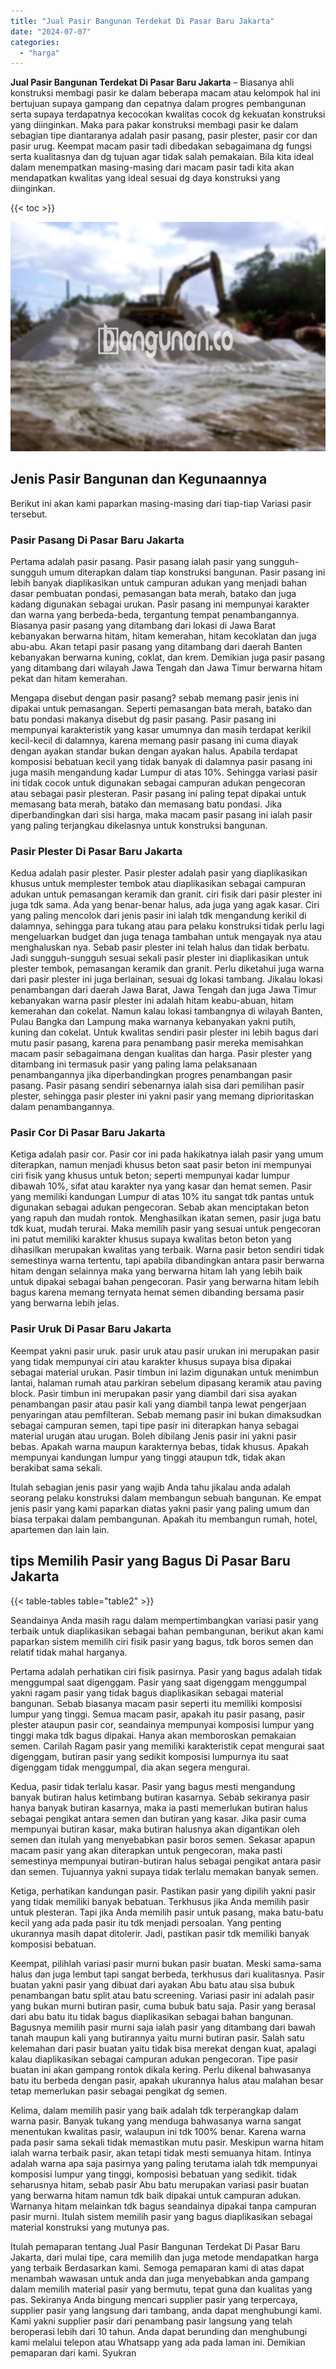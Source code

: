 ```yaml
---
title: "Jual Pasir Bangunan Terdekat Di Pasar Baru Jakarta"
date: "2024-07-07"
categories: 
  - "harga"
---
```


**Jual Pasir Bangunan Terdekat Di Pasar Baru Jakarta** – Biasanya ahli konstruksi membagi pasir ke dalam beberapa macam atau kelompok hal ini bertujuan supaya gampang dan cepatnya dalam progres pembangunan serta supaya terdapatnya kecocokan kwalitas cocok dg kekuatan konstruksi yang diinginkan. Maka para pakar konstruksi membagi pasir ke dalam sebagian tipe diantaranya adalah pasir pasang, pasir plester, pasir cor dan pasir urug. Keempat macam pasir tadi dibedakan sebagaimana dg fungsi serta kualitasnya dan dg tujuan agar tidak salah pemakaian. Bila kita ideal dalam menempatkan masing-masing dari macam pasir tadi kita akan mendapatkan kwalitas yang ideal sesuai dg daya konstruksi yang diinginkan.

{{< toc >}}

![Jual Pasir Bangunan Terdekat Di Pasar Baru Jakarta](/images/jual-pasir-bangunan-42.png)

## Jenis Pasir Bangunan dan Kegunaannya

Berikut ini akan kami paparkan masing-masing dari tiap-tiap Variasi pasir tersebut.

### Pasir Pasang Di Pasar Baru Jakarta

Pertama adalah pasir pasang. Pasir pasang ialah pasir yang sungguh-sungguh umum diterapkan dalam tiap konstruksi bangunan. Pasir pasang ini lebih banyak diaplikasikan untuk campuran adukan yang menjadi bahan dasar pembuatan pondasi, pemasangan bata merah, batako dan juga kadang digunakan sebagai urukan. Pasir pasang ini mempunyai karakter dan warna yang berbeda-beda, tergantung tempat penambangannya. Biasanya pasir pasang yang ditambang dari lokasi di Jawa Barat kebanyakan berwarna hitam, hitam kemerahan, hitam kecoklatan dan juga abu-abu. Akan tetapi pasir pasang yang ditambang dari daerah Banten kebanyakan berwarna kuning, coklat, dan krem. Demikian juga pasir pasang yang ditambang dari wilayah Jawa Tengah dan Jawa Timur berwarna hitam pekat dan hitam kemerahan.

Mengapa disebut dengan pasir pasang? sebab memang pasir jenis ini dipakai untuk pemasangan. Seperti pemasangan bata merah, batako dan batu pondasi makanya disebut dg pasir pasang. Pasir pasang ini mempunyai karakteristik yang kasar umumnya dan masih terdapat kerikil kecil-kecil di dalamnya, karena memang pasir pasang ini cuma diayak dengan ayakan standar bukan dengan ayakan halus. Apabila terdapat komposisi bebatuan kecil yang tidak banyak di dalamnya pasir pasang ini juga masih mengandung kadar Lumpur di atas 10%. Sehingga variasi pasir ini tidak cocok untuk digunakan sebagai campuran adukan pengecoran atau sebagai pasir plesteran. Pasir pasang ini paling tepat dipakai untuk memasang bata merah, batako dan memasang batu pondasi. Jika diperbandingkan dari sisi harga, maka macam pasir pasang ini ialah pasir yang paling terjangkau dikelasnya untuk konstruksi bangunan.

### Pasir Plester Di Pasar Baru Jakarta

Kedua adalah pasir plester. Pasir plester adalah pasir yang diaplikasikan khusus untuk memplester tembok atau diaplikasikan sebagai campuran adukan untuk pemasangan keramik dan granit. ciri fisik dari pasir plester ini juga tdk sama. Ada yang benar-benar halus, ada juga yang agak kasar. Ciri yang paling mencolok dari jenis pasir ini ialah tdk mengandung kerikil di dalamnya, sehingga para tukang atau para pelaku konstruksi tidak perlu lagi mengeluarkan budget dan juga tenaga tambahan untuk mengayak nya atau menghaluskan nya. Sebab pasir plester ini telah halus dan tidak berbatu. Jadi sungguh-sungguh sesuai sekali pasir plester ini diaplikasikan untuk plester tembok, pemasangan keramik dan granit. Perlu diketahui juga warna dari pasir plester ini juga berlainan, sesuai dg lokasi tambang. Jikalau lokasi penambangan dari daerah Jawa Barat, Jawa Tengah dan juga Jawa Timur kebanyakan warna pasir plester ini adalah hitam keabu-abuan, hitam kemerahan dan cokelat. Namun kalau lokasi tambangnya di wilayah Banten, Pulau Bangka dan Lampung maka warnanya kebanyakan yakni putih, kuning dan cokelat. Untuk kwalitas sendiri pasir plester ini lebih bagus dari mutu pasir pasang, karena para penambang pasir mereka memisahkan macam pasir sebagaimana dengan kualitas dan harga. Pasir plester yang ditambang ini termasuk pasir yang paling lama pelaksanaan penambangannya jika diperbandingkan progres penambangan pasir pasang. Pasir pasang sendiri sebenarnya ialah sisa dari pemilihan pasir plester, sehingga pasir plester ini yakni pasir yang memang diprioritaskan dalam penambangannya.

### Pasir Cor Di Pasar Baru Jakarta

Ketiga adalah pasir cor. Pasir cor ini pada hakikatnya ialah pasir yang umum diterapkan, namun menjadi khusus beton saat pasir beton ini mempunyai ciri fisik yang khusus untuk beton; seperti mempunyai kadar lumpur dibawah 10%, sifat atau karakter nya yang kasar dan hemat semen. Pasir yang memiliki kandungan Lumpur di atas 10% itu sangat tdk pantas untuk digunakan sebagai adukan pengecoran. Sebab akan menciptakan beton yang rapuh dan mudah rontok. Menghasilkan ikatan semen, pasir juga batu tdk kuat, mudah terurai. Maka memilih pasir yang sesuai untuk pengecoran ini patut memiliki karakter khusus supaya kwalitas beton beton yang dihasilkan merupakan kwalitas yang terbaik. Warna pasir beton sendiri tidak semestinya warna tertentu, tapi apabila dibandingkan antara pasir berwarna hitam dengan selainnya maka yang berwarna hitam lah yang lebih baik untuk dipakai sebagai bahan pengecoran. Pasir yang berwarna hitam lebih bagus karena memang ternyata hemat semen dibanding bersama pasir yang berwarna lebih jelas.

### Pasir Uruk Di Pasar Baru Jakarta

Keempat yakni pasir uruk. pasir uruk atau pasir urukan ini merupakan pasir yang tidak mempunyai ciri atau karakter khusus supaya bisa dipakai sebagai material urukan. Pasir timbun ini lazim digunakan untuk menimbun lantai, halaman rumah atau parkiran sebelum dipasang keramik atau paving block. Pasir timbun ini merupakan pasir yang diambil dari sisa ayakan penambangan pasir atau pasir kali yang diambil tanpa lewat pengerjaan penyaringan atau pemfilteran. Sebab memang pasir ini bukan dimaksudkan sebagai campuran semen, tapi tipe pasir ini diterapkan hanya sebagai material urugan atau urugan. Boleh dibilang Jenis pasir ini yakni pasir bebas. Apakah warna maupun karakternya bebas, tidak khusus. Apakah mempunyai kandungan lumpur yang tinggi ataupun tdk, tidak akan berakibat sama sekali.

Itulah sebagian jenis pasir yang wajib Anda tahu jikalau anda adalah seorang pelaku konstruksi dalam membangun sebuah bangunan. Ke empat jenis pasir yang kami paparkan diatas yakni pasir yang paling umum dan biasa terpakai dalam pembangunan. Apakah itu membangun rumah, hotel, apartemen dan lain lain.

## tips Memilih Pasir yang Bagus Di Pasar Baru Jakarta

{{< table-tables table="table2" >}}

Seandainya Anda masih ragu dalam mempertimbangkan variasi pasir yang terbaik untuk diaplikasikan sebagai bahan pembangunan, berikut akan kami paparkan sistem memilih ciri fisik pasir yang bagus, tdk boros semen dan relatif tidak mahal harganya.

Pertama adalah perhatikan ciri fisik pasirnya. Pasir yang bagus adalah tidak menggumpal saat digenggam. Pasir yang saat digenggam menggumpal yakni ragam pasir yang tidak bagus diaplikasikan sebagai material bangunan. Sebab biasanya macam pasir seperti itu memiliki komposisi lumpur yang tinggi. Semua macam pasir, apakah itu pasir pasang, pasir plester ataupun pasir cor, seandainya mempunyai komposisi lumpur yang tinggi maka tdk bagus dipakai. Hanya akan memboroskan pemakaian semen. Carilah Ragam pasir yang memiliki karakteristik cepat mengurai saat digenggam, butiran pasir yang sedikit komposisi lumpurnya itu saat digenggam tidak menggumpal, dia akan segera mengurai.

Kedua, pasir tidak terlalu kasar. Pasir yang bagus mesti mengandung banyak butiran halus ketimbang butiran kasarnya. Sebab sekiranya pasir hanya banyak butiran kasarnya, maka ia pasti memerlukan butiran halus sebagai pengikat antara semen dan butiran yang kasar. Jika pasir cuma mempunyai butiran kasar, maka butiran halusnya akan digantikan oleh semen dan itulah yang menyebabkan pasir boros semen. Sekasar apapun macam pasir yang akan diterapkan untuk pengecoran, maka pasti semestinya mempunyai butiran-butiran halus sebagai pengikat antara pasir dan semen. Tujuannya yakni supaya tidak terlalu memakan banyak semen.

Ketiga, perhatikan kandungan pasir. Pastikan pasir yang dipilih yakni pasir yang tidak memiliki banyak bebatuan. Terkhusus jika Anda memilih pasir untuk plesteran. Tapi jika Anda memilih pasir untuk pasang, maka batu-batu kecil yang ada pada pasir itu tdk menjadi persoalan. Yang penting ukurannya masih dapat ditolerir. Jadi, pastikan pasir tdk memiliki banyak komposisi bebatuan.

Keempat, pilihlah variasi pasir murni bukan pasir buatan. Meski sama-sama halus dan juga lembut tapi sangat berbeda, terkhusus dari kualitasnya. Pasir buatan yakni pasir yang dibuat dari ayakan Abu batu atau sisa bubuk penambangan batu split atau batu screening. Variasi pasir ini adalah pasir yang bukan murni butiran pasir, cuma bubuk batu saja. Pasir yang berasal dari abu batu itu tidak bagus diaplikasikan sebagai bahan bangunan. Bagusnya memilih pasir murni saja ialah pasir yang ditambang dari bawah tanah maupun kali yang butirannya yaitu murni butiran pasir. Salah satu kelemahan dari pasir buatan yaitu tidak bisa merekat dengan kuat, apalagi kalau diaplikasikan sebagai campuran adukan pengecoran. Tipe pasir buatan ini akan gampang rontok dikala kering. Perlu dikenal bahwasanya batu itu berbeda dengan pasir, apakah ukurannya halus atau malahan besar tetap memerlukan pasir sebagai pengikat dg semen.

Kelima, dalam memilih pasir yang baik adalah tdk terperangkap dalam warna pasir. Banyak tukang yang menduga bahwasanya warna sangat menentukan kwalitas pasir, walaupun ini tdk 100% benar. Karena warna pada pasir sama sekali tidak memastikan mutu pasir. Meskipun warna hitam ialah warna terbaik pasir, akan tetapi tidak mesti semuanya hitam. Intinya adalah warna apa saja pasirnya yang paling terutama ialah tdk mempunyai komposisi lumpur yang tinggi, komposisi bebatuan yang sedikit. tidak seharusnya hitam, sebab pasir Abu batu merupakan variasi pasir buatan yang berwarna hitam namun tdk baik dipakai untuk campuran adukan. Warnanya hitam melainkan tdk bagus seandainya dipakai tanpa campuran pasir murni. Itulah sistem memilih pasir yang bagus diaplikasikan sebagai material konstruksi yang mutunya pas.

Itulah pemaparan tentang Jual Pasir Bangunan Terdekat Di Pasar Baru Jakarta, dari mulai tipe, cara memilih dan juga metode mendapatkan harga yang terbaik Berdasarkan kami. Semoga pemaparan kami di atas dapat menambah wawasan untuk anda dan juga menyebabkan anda gampang dalam memilih material pasir yang bermutu, tepat guna dan kualitas yang pas. Sekiranya Anda bingung mencari supplier pasir yang terpercaya, supplier pasir yang langsung dari tambang, anda dapat menghubungi kami. Kami yakni supplier pasir dari penambang pasir langsung yang telah beroperasi lebih dari 10 tahun. Anda dapat berunding dan menghubungi kami melalui telepon atau Whatsapp yang ada pada laman ini. Demikian pemaparan dari kami. Syukran
